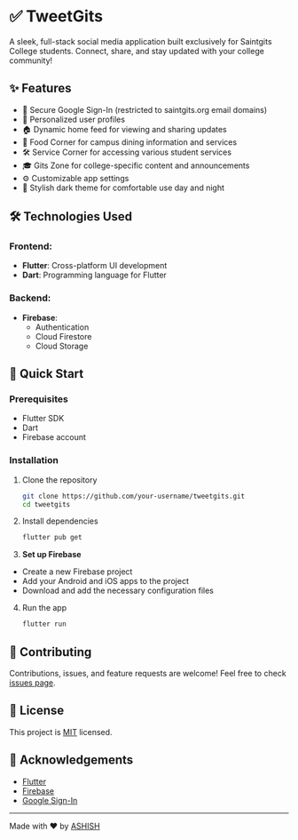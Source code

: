 # ✅ TweetGits

A sleek, full-stack social media application built exclusively for Saintgits College students. Connect, share, and stay updated with your college community!

## ✨ Features

- 🔐 Secure Google Sign-In (restricted to saintgits.org email domains)
- 👤 Personalized user profiles
- 🏠 Dynamic home feed for viewing and sharing updates
- 🍔 Food Corner for campus dining information and services
- 🛠️ Service Corner for accessing various student services
- 🎓 Gits Zone for college-specific content and announcements
- ⚙️ Customizable app settings
- 🌙 Stylish dark theme for comfortable use day and night

## 🛠️ Technologies Used

### Frontend:
- **Flutter**: Cross-platform UI development
- **Dart**: Programming language for Flutter

### Backend:
- **Firebase**: 
  - Authentication
  - Cloud Firestore
  - Cloud Storage

## 🚀 Quick Start

### Prerequisites
- Flutter SDK
- Dart
- Firebase account

### Installation

1. Clone the repository

   ```sh
   git clone https://github.com/your-username/tweetgits.git
   cd tweetgits

2. Install dependencies

   ```sh
   flutter pub get

3. **Set up Firebase**

  - Create a new Firebase project
  - Add your Android and iOS apps to the project
  - Download and add the necessary configuration files

4. Run the app

   ```sh
   flutter run

## 🤝 Contributing

Contributions, issues, and feature requests are welcome! Feel free to check [issues page](https://github.com/your-username/tweetgits/issues).

## 📝 License

This project is [MIT](https://choosealicense.com/licenses/mit/) licensed.

## 👏 Acknowledgements

- [Flutter](https://flutter.dev/)
- [Firebase](https://firebase.google.com/)
- [Google Sign-In](https://pub.dev/packages/google_sign_in)

---

Made with ❤️ by [ASHISH](https://github.com/ashishgeorge-1)
